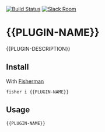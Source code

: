 [![Build Status][travis-badge]][travis-link]
[![Slack Room][slack-badge]][slack-link]

# {{PLUGIN-NAME}}

{{PLUGIN-DESCRIPTION}}

## Install

With [Fisherman]

```
fisher i {{PLUGIN-NAME}}
```

## Usage

```fish
{{PLUGIN-NAME}}
```

[travis-link]: https://travis-ci.org/{{OWNER-NAME}}/{{PLUGIN-NAME}}
[travis-badge]: https://img.shields.io/travis/{{OWNER-NAME}}/{{PLUGIN-NAME}}.svg?style=flat-square
[slack-link]: https://fisherman-wharf.herokuapp.com/
[slack-badge]: https://img.shields.io/badge/slack-join%20the%20chat-00B9FF.svg?style=flat-square
[Fisherman]: https://github.com/fisherman/fisherman
